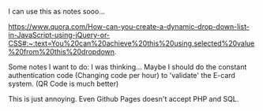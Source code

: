 I can use this as notes sooo...

https://www.quora.com/How-can-you-create-a-dynamic-drop-down-list-in-JavaScript-using-jQuery-or-CSS#:~:text=You%20can%20achieve%20this%20using,selected%20value%20from%20this%20dropdown.

Some notes I want to do:
I was thinking... Maybe I should do the constant authentication code (Changing code per hour) to 'validate' the E-card system. (QR Code is much better)

This is just annoying. Even Github Pages doesn't accept PHP and SQL.
